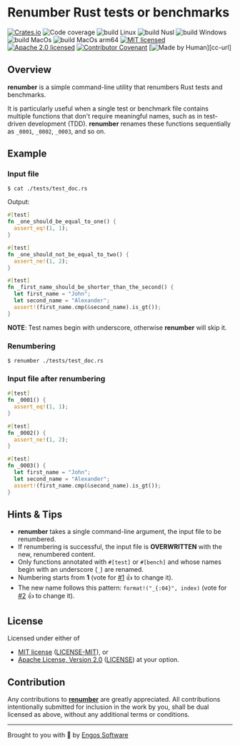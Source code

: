# Renumber Rust tests or benchmarks

[![Crates.io][crates-badge]][crates-url]
![Code coverage][coverage-badge]
![build Linux][build-badge-linux]
![build Nusl][build-badge-musl]
![build Windows][build-badge-windows]
![build MacOs][build-badge-macos]
![build MacOs arm64][build-badge-macos-arm64]
[![MIT licensed][mit-badge]][mit-url]
[![Apache 2.0 licensed][apache-badge]][apache-url]
[![Contributor Covenant][coc-badge]][coc-url]
[![Made by Human][mbh-badge]][cc-url]

[crates-badge]: https://img.shields.io/crates/v/renumber.svg
[crates-url]: https://crates.io/crates/renumber
[mit-badge]: https://img.shields.io/badge/License-MIT-blue.svg
[mit-url]: LICENSE-MIT
[apache-badge]: https://img.shields.io/badge/License-Apache%202.0-blue.svg
[apache-url]: LICENSE
[build-badge-linux]: https://github.com/EngosSoftware/renumber/actions/workflows/linux.yml/badge.svg
[build-badge-musl]: https://github.com/EngosSoftware/renumber/actions/workflows/musl.yml/badge.svg
[build-badge-windows]: https://github.com/EngosSoftware/renumber/actions/workflows/windows.yml/badge.svg
[build-badge-macos]: https://github.com/EngosSoftware/renumber/actions/workflows/macos.yml/badge.svg
[build-badge-macos-arm64]: https://github.com/EngosSoftware/renumber/actions/workflows/macos-arm64.yml/badge.svg
[coverage-badge]: https://img.shields.io/badge/Code%20coverage-80%25-green.svg
[coc-badge]: https://img.shields.io/badge/Contributor%20Covenant-2.1-4baaaa.svg
[coc-url]: CODE_OF_CONDUCT.md
[mbh-badge]: https://img.shields.io/badge/Made_by-HUMAN-d35400.svg
[repository-url]: https://github.com/EngosSoftware/renumber

## Overview

**renumber** is a simple command-line utility that renumbers Rust tests and benchmarks.

It is particularly useful when a single test or benchmark file contains multiple functions
that don't require meaningful names, such as in test-driven development (TDD).
**renumber** renames these functions sequentially as `_0001`, `_0002`, `_0003`, and so on.

## Example

### Input file

```shell
$ cat ./tests/test_doc.rs
```

Output:

```rust
#[test]
fn _one_should_be_equal_to_one() {
  assert_eq!(1, 1);
}

#[test]
fn _one_should_not_be_equal_to_two() {
  assert_ne!(1, 2);
}

#[test]
fn _first_name_should_be_shorter_than_the_second() {
  let first_name = "John";
  let second_name = "Alexander";
  assert!(first_name.cmp(&second_name).is_gt());
}
```

**NOTE**: Test names begin with underscore, otherwise **renumber** will skip it.

### Renumbering

```shell
$ renumber ./tests/test_doc.rs
```

### Input file after renumbering

```rust
#[test]
fn _0001() {
  assert_eq!(1, 1);
}

#[test]
fn _0002() {
  assert_ne!(1, 2);
}

#[test]
fn _0003() {
  let first_name = "John";
  let second_name = "Alexander";
  assert!(first_name.cmp(&second_name).is_gt());
}
```

## Hints & Tips

- **renumber** takes a single command-line argument, the input file to be renumbered.
- If renumbering is successful, the input file is **OVERWRITTEN** with the new, renumbered content.
- Only functions annotated with `#[test]` or `#[bench]` and whose names begin with an underscore (`_`) are renamed.
- Numbering starts from **1** (vote for [\#1] 👍 to change it).
- The new name follows this pattern: `format!("_{:04}", index)` (vote for [\#2] 👍 to change it).

[\#1]: https://github.com/EngosSoftware/renumber/issues/1
[\#2]: https://github.com/EngosSoftware/renumber/issues/2

## License

Licensed under either of

- [MIT license](https://opensource.org/licenses/MIT) ([LICENSE-MIT](LICENSE-MIT)), or
- [Apache License, Version 2.0](https://www.apache.org/licenses/LICENSE-2.0) ([LICENSE](LICENSE))
  at your option.

## Contribution

Any contributions to [**renumber**][repository-url] are greatly appreciated.
All contributions intentionally submitted for inclusion in the work by you,
shall be dual licensed as above, without any additional terms or conditions.

---

Brought to you with 💙 by [Engos Software](https://engos.de)
